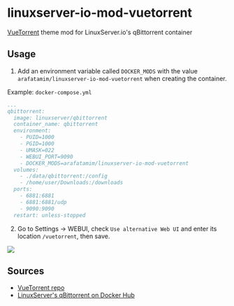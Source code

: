 # linuxserver-io-mod-vuetorrent
[VueTorrent](https://github.com/WDaan/VueTorrent) theme mod for LinuxServer.io's qBittorrent container

## Usage
1. Add an environment variable called `DOCKER_MODS` with the value `arafatamim/linuxserver-io-mod-vuetorrent` when creating the container.

Example: `docker-compose.yml`
```yml
...
qbittorrent:
  image: linuxserver/qbittorrent
  container_name: qbittorrent
  environment:
    - PUID=1000
    - PGID=1000
    - UMASK=022
    - WEBUI_PORT=9090
    - DOCKER_MODS=arafatamim/linuxserver-io-mod-vuetorrent
  volumes:
    - ./data/qbittorrent:/config
    - /home/user/Downloads:/downloads
  ports:
    - 6881:6881
    - 6881:6881/udp
    - 9090:9090
  restart: unless-stopped
```
2. Go to Settings -> WEBUI, check `Use alternative Web UI` and enter its location `/vuetorrent`, then save.
<img src="https://user-images.githubusercontent.com/31634638/128675722-7abbc91f-4b2e-4d67-a356-9693b51754e0.png" />

## Sources
- [VueTorrent repo](https://github.com/WDaan/VueTorrent)
- [LinuxServer's qBittorrent on Docker Hub](https://hub.docker.com/r/linuxserver/qbittorrent)
